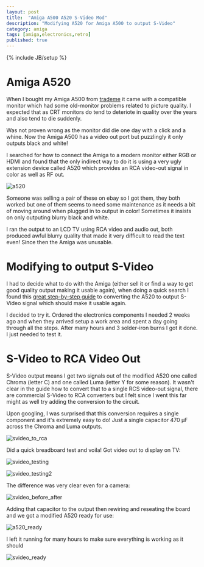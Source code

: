 ```yaml
---
layout: post
title:  "Amiga A500 A520 S-Video Mod"
description: "Modifying A520 for Amiga A500 to output S-Video"
category: amiga
tags: [amiga,electronics,retro]
published: true
---
```


{% include JB/setup %}

[a520]: {{site.baseurl}}assets/photos/amiga500/a520.jpg "Commodore A520"
[svideo_testing]: {{site.baseurl}}assets/photos/amiga500/svideo_testing.jpg "Testing conversion of S-Video to RCA video"
[svideo_testing2]: {{site.baseurl}}assets/photos/amiga500/svideo_testing2.jpg "Looking Good! Time to wrap up"
[svideo_before_after]: {{site.baseurl}}assets/photos/amiga500/svideo_before_after_comparison.jpg "Comparing video output from original A520 and modified A520"
[a520_ready]: {{site.baseurl}}assets/photos/amiga500/modified_a520_ready.jpg "Finished A520"
[svideo_ready]: {{site.baseurl}}assets/photos/amiga500/svideo_done.jpg "S-Video A520 ready!"

[svideo_conversion_guide]: http://members.iinet.net.au/~davem2/overclock/A520.html
[svideo_to_rca]: {{site.baseurl}}assets/photos/amiga500/svideo_to_rca.gif

# Amiga A520

When I bought my Amiga A500 from [trademe](https://www.trademe.co.nz/) it came with a compatible monitor which had some old-monitor problems related to picture quality. I expected that as CRT monitors do tend to deteriote in quality over the years and also tend to die suddenly.

Was not proven wrong as the monitor did die one day with a click and a whine. Now the Amiga A500 has a video out port but puzzlingly it only outputs black and white!

I searched for how to connect the Amiga to a modern monitor either RGB or HDMI and found that the only indirect way to do it is using a very ugly extension device called A520 which provides an RCA video-out signal in color as well as RF out.

![a520]

Someone was selling a pair of these on ebay so I got them, they both worked but one of them seems to need some maintenance as it needs a bit of moving around when plugged in to output in color! Sometimes it insists on only outputing blurry black and white.

I ran the output to an LCD TV using RCA video and audio out, both produced awful blurry quality that made it very difficult to read the text even! Since then the Amiga was unusable.

# Modifying to output S-Video

I had to decide what to do with the Amiga (either sell it or find a way to get good quality output making it usable again), when doing a quick search I found this [great step-by-step guide][svideo_conversion_guide] to converting the A520 to output S-Video signal which should make it usable again.

I decided to try it. Ordered the electronics components I needed 2 weeks ago and when they arrived setup a work area and spent a day going through all the steps. After many hours and 3 solder-iron burns I got it done. I just needed to test it.

# S-Video to RCA Video Out

S-Video output means I get two signals out of the modified A520 one called Chroma (letter C) and one called Luma (letter Y for some reason). It wasn't clear in the guide how to convert that to a single RCS video-out signal, there are commercial S-Video to RCA converters but I felt since I went this far might as well try adding the conversion to the circuit.

Upon googling, I was surprised that this conversion requires a single component and it's extremely easy to do! Just a single capacitor 470 μF across the Chroma and Luma outputs.

![svideo_to_rca]

Did a quick breadboard test and voila! Got video out to display on TV:

![svideo_testing]

![svideo_testing2]

The difference was very clear even for a camera:

![svideo_before_after]

Adding that capacitor to the output then rewiring and reseating the board and we got a modified A520 ready for use:

![a520_ready]

I left it running for many hours to make sure everything is working as it should

![svideo_ready]





